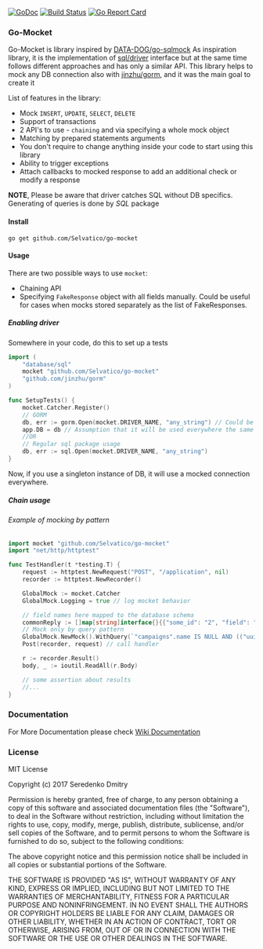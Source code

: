 [![GoDoc](https://godoc.org/github.com/Selvatico/go-mocket?status.svg)](https://godoc.org/github.com/Selvatico/go-mocket)  [![Build Status](https://travis-ci.org/Selvatico/go-mocket.svg?branch=master)](https://travis-ci.org/Selvatico/go-mocket) [![Go Report Card](https://goreportcard.com/badge/github.com/Selvatico/go-mocket)](https://goreportcard.com/report/github.com/Selvatico/go-mocket)

### Go-Mocket

Go-Mocket is library inspired by [DATA-DOG/go-sqlmock](https://github.com/DATA-DOG/go-sqlmock)
As inspiration library, it is the implementation of [sql/driver](https://godoc.org/database/sql/driver) interface but at the same time follows different approaches and has only a similar API.
This library helps to mock any DB connection also with [jinzhu/gorm](https://github.com/jinzhu/gorm), and it was the main goal to create it

List of features in the library:

* Mock `INSERT`, `UPDATE`, `SELECT`, `DELETE`
* Support of transactions
* 2 API's to use - `chaining` and via specifying a whole mock object
* Matching by prepared statements arguments
* You don't require to change anything inside your code to start using this library
* Ability to trigger exceptions
* Attach callbacks to mocked response to add an additional check or modify a response

**NOTE**, Please be aware that driver catches SQL without DB specifics. Generating of queries is done by *SQL* package

#### Install

```
go get github.com/Selvatico/go-mocket
```

#### Usage

There are two possible ways to use `mocket`:

* Chaining API
* Specifying `FakeResponse` object with all fields manually. Could be useful for cases when mocks stored separately as the list of FakeResponses. 

##### Enabling driver

Somewhere in your code, do this to set up a tests

```go
import (
    "database/sql"
    mocket "github.com/Selvatico/go-mocket"
    "github.com/jinzhu/gorm"
)

func SetupTests() {
    mocket.Catcher.Register()
    // GORM
    db, err := gorm.Open(mocket.DRIVER_NAME, "any_string") // Could be any connection string
    app.DB = db // Assumption that it will be used everywhere the same
    //OR 
    // Regular sql package usage
    db, err := sql.Open(mocket.DRIVER_NAME, "any_string")
}
```

Now, if you use a singleton instance of DB, it will use a mocked connection everywhere.

##### Chain usage

###### Example of mocking by pattern

```go
import mocket "github.com/Selvatico/go-mocket"
import "net/http/httptest"

func TestHandler(t *testing.T) {
    request := httptest.NewRequest("POST", "/application", nil)
    recorder := httptest.NewRecorder()

    GlobalMock := mocket.Catcher
    GlobalMock.Logging = true // log mocket behavior

    // field names here mapped to the database schema
    commonReply := []map[string]interface{}{{"some_id": "2", "field": "value"}}
    // Mock only by query pattern
    GlobalMock.NewMock().WithQuery(`"campaigns".name IS NULL AND (("uuid" = test_uuid))`).WithReply(commonReply)
    Post(recorder, request) // call handler

    r := recorder.Result()
    body, _ := ioutil.ReadAll(r.Body)

    // some assertion about results
    //...
}

```

### Documentation


For More Documentation please check [Wiki Documentation](https://github.com/Selvatico/go-mocket/wiki/Documentation)

### License


MIT License

Copyright (c) 2017 Seredenko Dmitry

Permission is hereby granted, free of charge, to any person obtaining a copy
of this software and associated documentation files (the "Software"), to deal
in the Software without restriction, including without limitation the rights
to use, copy, modify, merge, publish, distribute, sublicense, and/or sell
copies of the Software, and to permit persons to whom the Software is
furnished to do so, subject to the following conditions:

The above copyright notice and this permission notice shall be included in all
copies or substantial portions of the Software.

THE SOFTWARE IS PROVIDED "AS IS", WITHOUT WARRANTY OF ANY KIND, EXPRESS OR
IMPLIED, INCLUDING BUT NOT LIMITED TO THE WARRANTIES OF MERCHANTABILITY,
FITNESS FOR A PARTICULAR PURPOSE AND NONINFRINGEMENT. IN NO EVENT SHALL THE
AUTHORS OR COPYRIGHT HOLDERS BE LIABLE FOR ANY CLAIM, DAMAGES OR OTHER
LIABILITY, WHETHER IN AN ACTION OF CONTRACT, TORT OR OTHERWISE, ARISING FROM,
OUT OF OR IN CONNECTION WITH THE SOFTWARE OR THE USE OR OTHER DEALINGS IN THE
SOFTWARE.
